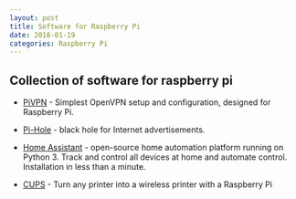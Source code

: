 ```yaml
---
layout: post
title: Software for Raspberry Pi
date: 2018-01-19
categories: Raspberry Pi
---
```


Collection of software for raspberry pi
---------
- [PiVPN](http://www.pivpn.io/) - Simplest OpenVPN setup and configuration, designed for Raspberry Pi.

- [Pi-Hole](http://pi-hole.net/) - black hole for Internet advertisements.

- [Home Assistant](https://home-assistant.io/) - open-source home automation platform running on Python 3. Track and control all devices at home and automate control. Installation in less than a minute.

- [CUPS](http://www.instructables.com/id/Turn-any-printer-into-a-wireless-printer-with-a-Ra/?ALLSTEPS) - Turn any printer into a wireless printer with a Raspberry Pi

[//]: # "- []() - "
